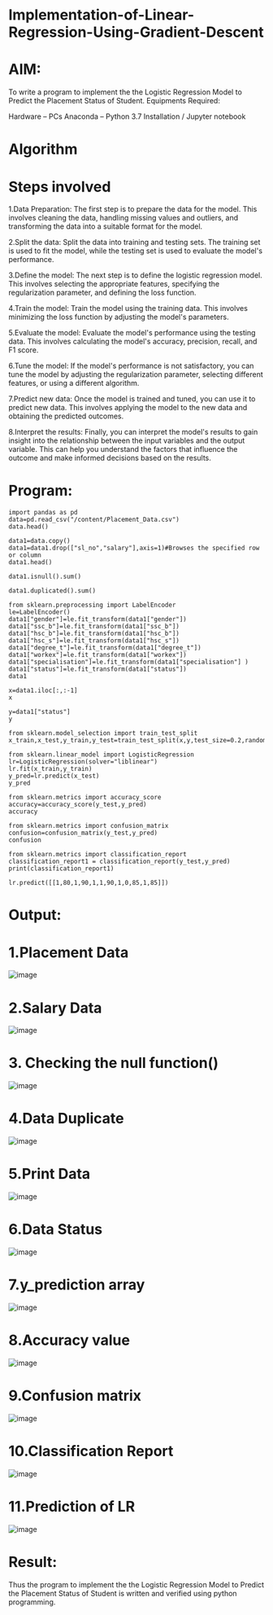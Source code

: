 # Implementation-of-Linear-Regression-Using-Gradient-Descent
# AIM:
To write a program to implement the the Logistic Regression Model to Predict the Placement Status of Student. Equipments Required:

Hardware – PCs
Anaconda – Python 3.7 Installation / Jupyter notebook
# Algorithm
# Steps involved
1.Data Preparation: The first step is to prepare the data for the model. This involves cleaning the data, handling missing values and outliers, and transforming the data into a suitable format for the model.

2.Split the data: Split the data into training and testing sets. The training set is used to fit the model, while the testing set is used to evaluate the model's performance.

3.Define the model: The next step is to define the logistic regression model. This involves selecting the appropriate features, specifying the regularization parameter, and defining the loss function.

4.Train the model: Train the model using the training data. This involves minimizing the loss function by adjusting the model's parameters.

5.Evaluate the model: Evaluate the model's performance using the testing data. This involves calculating the model's accuracy, precision, recall, and F1 score.

6.Tune the model: If the model's performance is not satisfactory, you can tune the model by adjusting the regularization parameter, selecting different features, or using a different algorithm.

7.Predict new data: Once the model is trained and tuned, you can use it to predict new data. This involves applying the model to the new data and obtaining the predicted outcomes.

8.Interpret the results: Finally, you can interpret the model's results to gain insight into the relationship between the input variables and the output variable. This can help you understand the factors that influence the outcome and make informed decisions based on the results.

# Program:
```
import pandas as pd
data=pd.read_csv("/content/Placement_Data.csv")
data.head()

data1=data.copy()
data1=data1.drop(["sl_no","salary"],axis=1)#Browses the specified row or column
data1.head()

data1.isnull().sum()

data1.duplicated().sum()

from sklearn.preprocessing import LabelEncoder
le=LabelEncoder()
data1["gender"]=le.fit_transform(data1["gender"])
data1["ssc_b"]=le.fit_transform(data1["ssc_b"])
data1["hsc_b"]=le.fit_transform(data1["hsc_b"])
data1["hsc_s"]=le.fit_transform(data1["hsc_s"])
data1["degree_t"]=le.fit_transform(data1["degree_t"])
data1["workex"]=le.fit_transform(data1["workex"])
data1["specialisation"]=le.fit_transform(data1["specialisation"] )     
data1["status"]=le.fit_transform(data1["status"])       
data1 

x=data1.iloc[:,:-1]
x

y=data1["status"]
y

from sklearn.model_selection import train_test_split
x_train,x_test,y_train,y_test=train_test_split(x,y,test_size=0.2,random_state=0)

from sklearn.linear_model import LogisticRegression
lr=LogisticRegression(solver="liblinear")
lr.fit(x_train,y_train)
y_pred=lr.predict(x_test)
y_pred

from sklearn.metrics import accuracy_score
accuracy=accuracy_score(y_test,y_pred)
accuracy

from sklearn.metrics import confusion_matrix
confusion=confusion_matrix(y_test,y_pred)
confusion

from sklearn.metrics import classification_report
classification_report1 = classification_report(y_test,y_pred)
print(classification_report1)

lr.predict([[1,80,1,90,1,1,90,1,0,85,1,85]])
```
# Output:
# 1.Placement Data
![image](https://github.com/niveshaprabu/Implementation-of-Linear-Regression-Using-Gradient-Descent/assets/122986499/5a5fed3c-b085-4e85-a40d-d8326c76a872)


# 2.Salary Data
![image](https://github.com/niveshaprabu/Implementation-of-Linear-Regression-Using-Gradient-Descent/assets/122986499/eeb26ada-b601-4ced-a4f6-ea12991bc32d)


# 3. Checking the null function()
![image](https://github.com/niveshaprabu/Implementation-of-Linear-Regression-Using-Gradient-Descent/assets/122986499/e7d75064-e52f-4a0b-8ada-7c00fba852a0)


# 4.Data Duplicate
![image](https://github.com/niveshaprabu/Implementation-of-Linear-Regression-Using-Gradient-Descent/assets/122986499/ca0c1c2b-ea36-457f-ad13-23e82edaf949)


# 5.Print Data
![image](https://github.com/niveshaprabu/Implementation-of-Linear-Regression-Using-Gradient-Descent/assets/122986499/3dcb7ce3-102b-421f-ba42-7a01f291ad33)


# 6.Data Status
![image](https://github.com/niveshaprabu/Implementation-of-Linear-Regression-Using-Gradient-Descent/assets/122986499/df811764-28ea-4a2a-994e-0a4b9b0581a4)


# 7.y_prediction array
![image](https://github.com/niveshaprabu/Implementation-of-Linear-Regression-Using-Gradient-Descent/assets/122986499/d4c6ec9c-353f-45ef-bdea-5be759f493af)


# 8.Accuracy value
![image](https://github.com/niveshaprabu/Implementation-of-Linear-Regression-Using-Gradient-Descent/assets/122986499/cab21414-bc43-41e5-bafd-82563af9bc63)


# 9.Confusion matrix
![image](https://github.com/niveshaprabu/Implementation-of-Linear-Regression-Using-Gradient-Descent/assets/122986499/aabb2685-4d86-4b9d-b825-775e4a5dad30)


# 10.Classification Report
![image](https://github.com/niveshaprabu/Implementation-of-Linear-Regression-Using-Gradient-Descent/assets/122986499/e43c0645-2361-4ae0-a1e5-227556c8a8a8)


# 11.Prediction of LR
![image](https://github.com/niveshaprabu/Implementation-of-Linear-Regression-Using-Gradient-Descent/assets/122986499/2e7c7a69-27c7-4c26-a720-def88cc71072)


# Result:
Thus the program to implement the the Logistic Regression Model to Predict the Placement Status of Student is written and verified using python programming.
